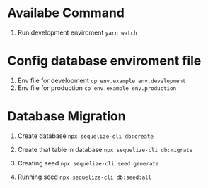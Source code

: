 # Availabe Command

1. Run development enviroment `yarn watch`

# Config database enviroment file
1. Env file for development `cp env.example env.development`
2. Env file for production `cp env.example env.production`

# Database Migration

1. Create database `npx sequelize-cli db:create`

2. Create that table in database `npx sequelize-cli db:migrate`

3. Creating seed `npx sequelize-cli seed:generate`

4. Running seed `npx sequelize-cli db:seed:all`
